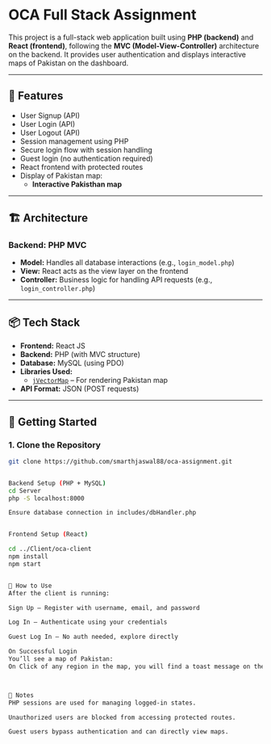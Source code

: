 # OCA Full Stack Assignment

This project is a full-stack web application built using **PHP (backend)** and **React (frontend)**, following the **MVC (Model-View-Controller)** architecture on the backend. It provides user authentication and displays interactive maps of Pakistan on the dashboard.

---

## 📂 Features

- User Signup (API)
- User Login (API)
- User Logout (API)
- Session management using PHP
- Secure login flow with session handling
- Guest login (no authentication required)
- React frontend with protected routes
- Display of Pakistan map:
  - **Interactive Pakisthan map**

---

## 🏗️ Architecture

### Backend: PHP MVC

- **Model:** Handles all database interactions (e.g., `login_model.php`)
- **View:** React acts as the view layer on the frontend
- **Controller:** Business logic for handling API requests (e.g., `login_controller.php`)

---

## 📦 Tech Stack

- **Frontend:** React JS
- **Backend:** PHP (with MVC structure)
- **Database:** MySQL (using PDO)
- **Libraries Used:**
  - [`jVectorMap`](https://jvectormap.com/) – For rendering Pakistan map
- **API Format:** JSON (POST requests)

---


## 🚀 Getting Started

### 1. Clone the Repository

```bash
git clone https://github.com/smarthjaswal88/oca-assignment.git


Backend Setup (PHP + MySQL)
cd Server
php -S localhost:8000

Ensure database connection in includes/dbHandler.php


Frontend Setup (React)

cd ../Client/oca-client
npm install
npm start


👤 How to Use
After the client is running:

Sign Up — Register with username, email, and password

Log In — Authenticate using your credentials

Guest Log In — No auth needed, explore directly

On Successful Login
You’ll see a map of Pakistan:
On Click of any region in the map, you will find a toast message on the top-right corner of the screen displaying the name of that region.



🧠 Notes
PHP sessions are used for managing logged-in states.

Unauthorized users are blocked from accessing protected routes.

Guest users bypass authentication and can directly view maps.

